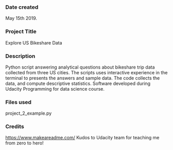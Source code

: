 ### Date created
May 15th 2019.

### Project Title
Explore US Bikeshare Data

### Description
 Python script answering analytical questions about bikeshare trip data collected from three US cities. The scripts uses interactive experience in the terminal to presents the answers and sample data. The code collects the data, and compute descriptive statistics. Software developed during Udacity Programming for data science course.

### Files used
project_2_example.py


### Credits
https://www.makeareadme.com/
Kudos to Udacity team for teaching me from zero to hero!